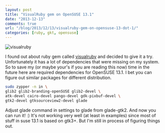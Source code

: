 ```yaml
---
layout: post
title: "VisualRuby gem on OpenSUSE 13.1"
date: "2013-12-13"
comments: true
url: "/blog/2013/12/13/visualruby-gem-on-opensuse-13-dot-1/"
categories: [ruby, gkt, opensuse]
---
```

![visualruby](https://d1wvxg652jdms0.cloudfront.net/visualruby/1.png)

I found out about ruby gem called [visualruby](http://visualruby.net/) and decided to give it a try. Unfortunately it has a lot of dependencies that were missing on my system.
So to save my (or maybe your's if you are reading this now) time in the future here are required dependencies for OpenSUSE 13.1.
I bet you can figure out similar packages for different distribution.

<!--more-->

```sh
sudo zypper -n in \
glib2 glib2-branding-openSUSE glib2-devel \
atk-devel cairo-devel pango-devel gdk-pixbuf-devel \
gtk2-devel gtksourceview2-devel glade
```

Adjust glade command in settings to glade from glade-gtk2. And now you can run it! :)
It's not working very well (at least in examples) since most of stuff in suse 13.1 is based on gtk3+.
But I'm still in process of figuring things out.
